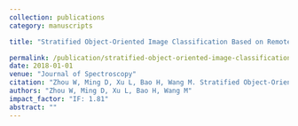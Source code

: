 ```yaml
---
collection: publications
category: manuscripts

title: "Stratified Object-Oriented Image Classification Based on Remote Sensing Image Scene Division"

permalink: /publication/stratified-object-oriented-image-classification-based-on-remote-sensing-image-scene-division
date: 2018-01-01
venue: "Journal of Spectroscopy"
citation: "Zhou W, Ming D, Xu L, Bao H, Wang M. Stratified Object-Oriented Image Classification Based on Remote Sensing Image Scene Division. Journal of Spectroscopy, 2018(1):1-11."
authors: "Zhou W, Ming D, Xu L, Bao H, Wang M"
impact_factor: "IF: 1.81"
abstract: ""
---
```

